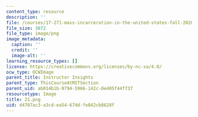 ```yaml
---
content_type: resource
description: ''
file: /courses/17-271-mass-incarceration-in-the-united-states-fall-2020/d4707ac3a3cdea54674dfe842cb8628f_21.png
file_size: 3672
file_type: image/png
image_metadata:
  caption: ''
  credit: ''
  image-alt: ''
learning_resource_types: []
license: https://creativecommons.org/licenses/by-nc-sa/4.0/
ocw_type: OCWImage
parent_title: Instructor Insights
parent_type: ThisCourseAtMITSection
parent_uid: ab014b1b-9794-5966-142c-0e405f44ff37
resourcetype: Image
title: 21.png
uid: d4707ac3-a3cd-ea54-674d-fe842cb8628f
---
```

